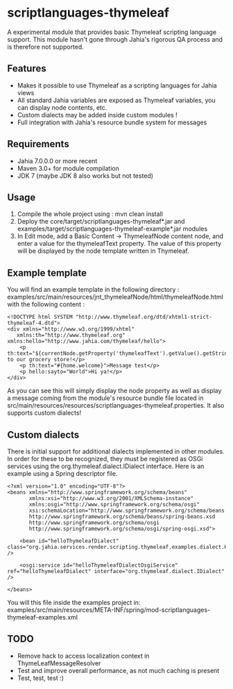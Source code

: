# scriptlanguages-thymeleaf

A experimental module that provides basic Thymeleaf scripting language support. This module hasn't gone through Jahia's rigorous QA process and is therefore not supported.

## Features
- Makes it possible to use Thymeleaf as a scripting languages for Jahia views
- All standard Jahia variables are exposed as Thymeleaf variables, you can display node contents, etc.
- Custom dialects may be added inside custom modules !
- Full integration with Jahia's resource bundle system for messages

## Requirements
- Jahia 7.0.0.0 or more recent
- Maven 3.0+ for module compilation
- JDK 7 (maybe JDK 8 also works but not tested)

## Usage

1. Compile the whole project using : mvn clean install
2. Deploy the core/target/scriptlanguages-thymeleaf*.jar and examples/target/scriptlanguages-thymeleaf-example*.jar modules
3. In Edit mode, add a Basic Content -> ThymeleafNode content node, and enter a value for the thymeleafText property.
The value of this property will be displayed by the node template written in Thymeleaf.

## Example template

You will find an example template in the following directory : examples/src/main/resources/jnt_thymeleafNode/html/thymeleafNode.html
with the following content :

    <!DOCTYPE html SYSTEM "http://www.thymeleaf.org/dtd/xhtml1-strict-thymeleaf-4.dtd">
    <div xmlns="http://www.w3.org/1999/xhtml"
       xmlns:th="http://www.thymeleaf.org" xmlns:hello="http://www.jahia.com/thymeleaf/hello">
        <p th:text="${currentNode.getProperty('thymeleafText').getValue().getString()}">Welcome to our grocery store!</p>
        <p th:text="#{home.welcome}">Message test</p>
        <p hello:sayto="World">Hi ya!</p>
    </div>

As you can see this will simply display the node property as well as display a message coming from the module's resource
bundle file located in src/main/resources/resources/scriptlanguages-thymeleaf.properties. It also supports custom dialects!

## Custom dialects

There is initial support for additional dialects implemented in other modules. In order for these to be recognized,
they must be registered as OSGi services using the org.thymeleaf.dialect.IDialect interface. Here is an example using
a Spring descriptor file.

    <?xml version="1.0" encoding="UTF-8"?>
    <beans xmlns="http://www.springframework.org/schema/beans"
           xmlns:xsi="http://www.w3.org/2001/XMLSchema-instance"
           xmlns:osgi="http://www.springframework.org/schema/osgi"
           xsi:schemaLocation="http://www.springframework.org/schema/beans
           http://www.springframework.org/schema/beans/spring-beans.xsd
           http://www.springframework.org/schema/osgi
           http://www.springframework.org/schema/osgi/spring-osgi.xsd">

        <bean id="helloThymeleafDialect" class="org.jahia.services.render.scripting.thymeleaf.examples.dialect.HelloDialect" />

        <osgi:service id="helloThymeleafDialectOsgiService" ref="helloThymeleafDialect" interface="org.thymeleaf.dialect.IDialect" />

    </beans>

You will this file inside the examples project in: examples/src/main/resources/META-INF/spring/mod-scriptlanguages-thymeleaf-examples.xml

## TODO

- Remove hack to access localization context in ThymeLeafMessageResolver
- Test and improve overall performance, as not much caching is present
- Test, test, test :)
